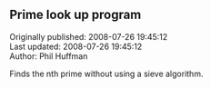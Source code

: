 ## Prime look up program  
Originally published: 2008-07-26 19:45:12  
Last updated: 2008-07-26 19:45:12  
Author: Phil Huffman  
  
Finds the nth prime without using a sieve algorithm. 
